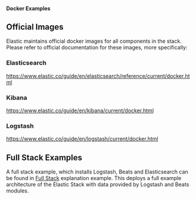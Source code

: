 #### Docker Examples

## Official Images

Elastic maintains official docker images for all components in the stack. Please refer to official documentation for these images, more specifically:


### Elasticsearch 

https://www.elastic.co/guide/en/elasticsearch/reference/current/docker.html

### Kibana

https://www.elastic.co/guide/en/kibana/current/docker.html

### Logstash

https://www.elastic.co/guide/en/logstash/current/docker.html


## Full Stack Examples

A full stack example, which installs Logstash, Beats and Elasticsearch can be found in [Full Stack](https://github.com/elastic/examples/tree/master/Miscellaneous/docker/full_stack_example) explanation example.
This deploys a full example architecture of the Elastic Stack with data provided by Logstash and Beats modules.